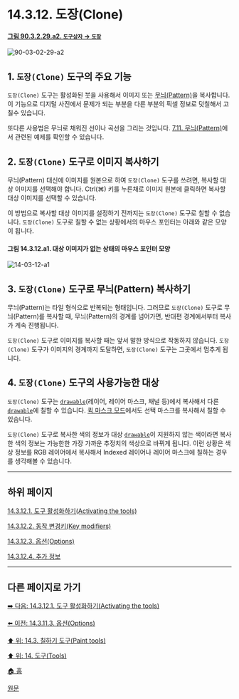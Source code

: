 # 14.3.12. 도장(Clone)

<a id="90-03-02-29-a2"></a>

#### [그림 90.3.2.29.a2. `도구상자` → `도장`](./90-03-02-29-clone.md#90-03-02-29-a2)
![90-03-02-29-a2](https://github.com/wonder13662/gimp/assets/15767104/7dcf76c1-dbf5-41c6-94de-a1a610a75d3d)

## 1. `도장(Clone)` 도구의 주요 기능
`도장(Clone)` 도구는 활성화된 붓을 사용해서 이미지 또는 [무늬(Pattern)](./19-glossaryx-pattern.md)을 복사합니다. 이 기능으로 디지털 사진에서 문제가 되는 부분을 다른 부분의 픽셀 정보로 덧칠해서 고칠수 있습니다. 

또다른 사용법은 무늬로 채워진 선이나 곡선을 그리는 것입니다. [7.11. 무늬(Pattern)](./07-11-patterns.md#07-11-a2)에서 관련된 예제를 확인할 수 있습니다.

## 2. `도장(Clone)` 도구로 이미지 복사하기
무늬(Pattern) 대신에 이미지를 원본으로 하여 `도장(Clone)` 도구를 쓰려면, 복사할 대상 이미지를 선택해야 합니다. Ctrl(⌘) 키를 누른채로 이미지 원본에 클릭하면 복사할 대상 이미지를 선택할 수 있습니다.

이 방법으로 복사할 대상 이미지를 설정하기 전까지는 `도장(Clone)` 도구로 칠할 수 없습니다. `도장(Clone)` 도구로 칠할 수 없는 상황에서의 마우스 포인터는 아래와 같은 모양이 됩니다.

<a id="14-03-12-a1"></a>

#### 그림 14.3.12.a1. 대상 이미지가 없는 상태의 마우스 포인터 모양
![14-03-12-a1](https://github.com/wonder13662/gimp/assets/15767104/6c56a480-c492-4ef7-a3b6-0a0795d3e234)

## 3. `도장(Clone)` 도구로 무늬(Pattern) 복사하기
무늬(Pattern)는 타일 형식으로 반복되는 형태입니다. 그러므로 `도장(Clone)` 도구로 무늬(Pattern)를 복사할 때, 무늬(Pattern)의 경계를 넘어가면, 반대편 경계에서부터 복사가 계속 진행됩니다.

`도장(Clone)` 도구로 이미지를 복사할 때는 앞서 말한 방식으로 작동하지 않습니다. `도장(Clone)` 도구가 이미지의 경계까지 도달하면, `도장(Clone)` 도구는 그곳에서 멈추게 됩니다.

## 4. `도장(Clone)` 도구의 사용가능한 대상
`도장(Clone)` 도구는 [`drawable`](./19-glossaryx-drawable.md)(레이어, 레이어 마스크, 채널 등)에서 복사해서 다른 [`drawable`](./19-glossaryx-drawable.md)에 칠할 수 있습니다. [퀵 마스크 모드](./07-04-using-quickmask-mode.md)에서도 선택 마스크를 복사해서 칠할 수 있습니다.

`도장(Clone)` 도구로 복사한 색의 정보가 대상 [`drawable`](./19-glossaryx-drawable.md)이 지원하지 않는 색이라면 복사한 색의 정보는 가능한한 가장 가까운 추정치의 색상으로 바뀌게 됩니다. 이런 상황은 색상 정보를 RGB 레이어에서 복사해서 Indexed 레이어나 레이어 마스크에 칠하는 경우를 생각해볼 수 있습니다.

***

## 하위 페이지

[14.3.12.1. 도구 활성화하기(Activating the tools)](./14-03-12-01-activating_the_tool.md)

[14.3.12.2. 동작 변경키(Key modifiers)](./14-03-12-02-key_modifiers.md)

[14.3.12.3. 옵션(Options)](./14-03-12-03-options.md)

[14.3.12.4. 추가 정보](./14-03-12-04-more_information.md)

***

## 다른 페이지로 가기

[➡️ 다음: 14.3.12.1. 도구 활성화하기(Activating the tools)](./14-03-12-01-activating_the_tool.md)

[⬅️ 이전: 14.3.11.3. 옵션(Options)](./14-03-11-03-options.md)

[⬆️ 위: 14.3. 칠하기 도구(Paint tools)](./14-03-00-paint_tools.md)

[⬆️ 위: 14. 도구(Tools)](./14-00-tools.md)

[🏠 홈](./00-home.md)

[원문](https://docs.gimp.org/2.10/ko/gimp-tool-clone.html)